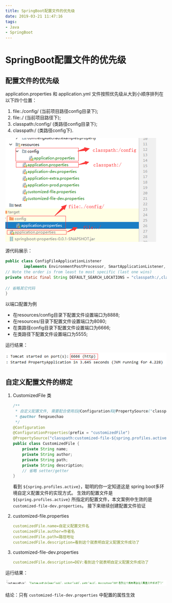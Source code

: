 ```yaml
---
title: SpringBoot配置文件的优先级
date: 2019-03-21 11:47:16
tags: 
- Java
- SpringBoot
---
```


# SpringBoot配置文件的优先级

## 配置文件的优先级

application.properties 和 application.yml 文件按照优先级从大到小顺序排列在以下四个位置：

1. file:./config/ (当前项目路径config目录下);
2. file:./ (当前项目路径下);
3. classpath:/config/ (类路径config目录下);
4. classpath:/ (类路径config下).

![springBoot配置文件优先级](images/springBoot配置文件优先级.png)

源代码展示：

```java
public class ConfigFileApplicationListener
		implements EnvironmentPostProcessor, SmartApplicationListener, Ordered {
// Note the order is from least to most specific (last one wins)
private static final String DEFAULT_SEARCH_LOCATIONS = "classpath:/,classpath:/config/,file:./,file:./config/";

// 省略其它代码
}
```

以端口配置为例

- 在resources/config目录下配置文件设置端口为8888;
- 在resources/目录下配置文件设置端口为8080;
- 在类路径config目录下配置文件设置端口为6666;
- 在类路径下配置文件设置端口为5555;

运行结果：

![springBoot配置文件优先级-运行结果](images/springBoot配置文件优先级-运行结果.png)


## 自定义配置文件的绑定

1. CustomizedFile 类

    ```java
    /**
     * 自定义配置文件, 需要配合使用后@Configuration和@PropertySource("classpath:customized-file.properties")来指定
     * @author fengxuechao
     */
    @Configuration
    @ConfigurationProperties(prefix = "customizedFile")
    @PropertySource("classpath:customized-file-${spring.profiles.active}.properties")
    public class CustomizedFile {
        private String name;
        private String author;
        private String path;
        private String description;
        // 省略 setter/getter
    }
    ```
    
    看到 `${spring.profiles.active}`，聪明的你一定知道这是 spring boot多环境自定义配置文件的实现方式。
    生效的配置文件是 `${spring.profiles.active}` 所指定的配置文件，本文案例中生效的是 `customized-file-dev.properties`。
    接下来继续创建配置文件验证

2. customized-file.properties

    ```yaml
    customizedFile.name=自定义配置文件名
    customizedFile.author=作者名
    customizedFile.path=路径地址
    customizedFile.description=看到这个就表明自定义配置文件成功了
    ```

3. customized-file-dev.properties

    ```yaml
    customizedFile.description=DEV:看到这个就表明自定义配置文件成功了
    ```

运行结果：

![springBoot配置文件优先级-运行结果2](images/springBoot配置文件优先级-运行结果2.png)

结论：只有 `customized-file-dev.properties` 中配置的属性生效
